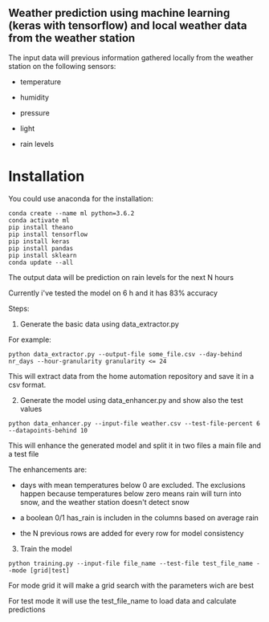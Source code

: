 ## Weather prediction using machine learning (keras with tensorflow) and local weather data from the weather station


The input data will previous information gathered locally from the weather station on the following sensors:

- temperature 

- humidity

- pressure

- light

- rain levels

# Installation
You could use anaconda for the installation:
````
conda create --name ml python=3.6.2
conda activate ml
pip install theano
pip install tensorflow
pip install keras
pip install pandas
pip install sklearn
conda update --all
````

The output data will be prediction on rain levels for the next N hours

Currently i've tested the model on 6 h and it has 83% accuracy

Steps:

1. Generate the basic data using data_extractor.py

For example:

````
python data_extractor.py --output-file some_file.csv --day-behind nr_days --hour-granularity granularity <= 24
````

This will extract data from the home automation repository and save it in a csv format.


2. Generate the model using data_enhancer.py and show also the test values

````
python data_enhancer.py --input-file weather.csv --test-file-percent 6 --datapoints-behind 10
````
This will enhance the generated model and split it in two files a main file and a test file

The enhancements are:

- days with mean temperatures below 0 are excluded. The exclusions happen because
temperatures below zero means rain will turn into snow, and the weather station doesn't detect snow

- a boolean 0/1 has_rain is includen in the columns based on average rain

- the N previous rows are added for every row for model consistency

3. Train the model

````
python training.py --input-file file_name --test-file test_file_name --mode [grid|test]
````

For mode grid it will make a grid search with the parameters wich are best

For test mode it will use the test_file_name to load data and calculate predictions 